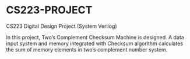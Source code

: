 # CS223-PROJECT
CS223 Digital Design Project (System Verilog)

In this project, Two’s Complement Checksum Machine is designed. A data
input system and memory integrated with Checksum algorithm calculates the sum
of memory elements in two’s complement number system.
